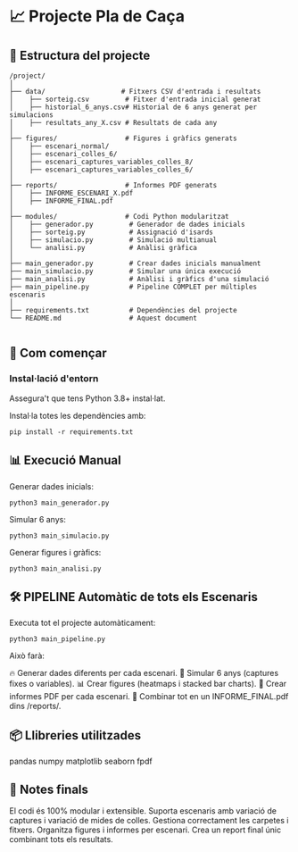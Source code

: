 # 📈 Projecte Pla de Caça

## 📂 Estructura del projecte

```plaintext
/project/
│
├── data/                   # Fitxers CSV d'entrada i resultats
│    ├── sorteig.csv         # Fitxer d'entrada inicial generat
│    ├── historial_6_anys.csv# Historial de 6 anys generat per simulacions
│    ├── resultats_any_X.csv # Resultats de cada any
│
├── figures/                 # Figures i gràfics generats
│    ├── escenari_normal/
│    ├── escenari_colles_6/
│    ├── escenari_captures_variables_colles_8/
│    ├── escenari_captures_variables_colles_6/
│
├── reports/                 # Informes PDF generats
│    ├── INFORME_ESCENARI_X.pdf
│    ├── INFORME_FINAL.pdf
│
├── modules/                 # Codi Python modularitzat
│    ├── generador.py         # Generador de dades inicials
│    ├── sorteig.py           # Assignació d'isards
│    ├── simulacio.py         # Simulació multianual
│    └── analisi.py           # Anàlisi gràfica
│
├── main_generador.py         # Crear dades inicials manualment
├── main_simulacio.py         # Simular una única execució
├── main_analisi.py           # Anàlisi i gràfics d'una simulació
├── main_pipeline.py          # Pipeline COMPLET per múltiples escenaris
│
├── requirements.txt          # Dependències del projecte
└── README.md                 # Aquest document


```
## 🚀 Com començar

### Instal·lació d'entorn
Assegura't que tens Python 3.8+ instal·lat.

Instal·la totes les dependències amb:

`pip install -r requirements.txt`

## 📊 Execució Manual

Generar dades inicials:

`python3 main_generador.py`

Simular 6 anys:

`python3 main_simulacio.py`

Generar figures i gràfics:

`python3 main_analisi.py`

## 🛠️ PIPELINE Automàtic de tots els Escenaris

Executa tot el projecte automàticament:

`python3 main_pipeline.py`

Això farà:

🔥 Generar dades diferents per cada escenari.
🏹 Simular 6 anys (captures fixes o variables).
📊 Crear figures (heatmaps i stacked bar charts).
📄 Crear informes PDF per cada escenari.
📑 Combinar tot en un INFORME_FINAL.pdf dins /reports/.

## 📦 Llibreries utilitzades

pandas
numpy
matplotlib
seaborn
fpdf

## 🧠 Notes finals

El codi és 100% modular i extensible.
Suporta escenaris amb variació de captures i variació de mides de colles.
Gestiona correctament les carpetes i fitxers.
Organitza figures i informes per escenari.
Crea un report final únic combinant tots els resultats.